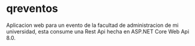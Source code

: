 # qreventos
Aplicacion web para un evento de la facultad de administracion de mi universidad, esta consume una Rest Api hecha en ASP.NET Core Web Api 8.0.

